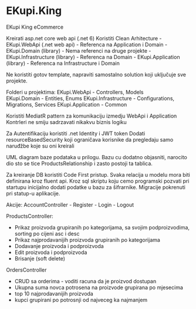 # EKupi.King

EKupi King eCommerce

Kreirati asp.net core web api (.net 6)
Koristiti Clean Arhitecture 
	- EKupi.WebApi (.net web api) - Referenca na Application i Domain
	- EKupi.Domain (library) - Nema referenci na druge projekte
	- EKupi.Infrastructure (library) - Referenca na Domain
	- EKupi.Application (library) - Referenca na Infrastructure i Domain
	
Ne koristiti gotov template, napraviti samostalno solution koji uključuje sve projekte.

Folderi u projektima:
EKupi.WebApi - Controllers, Models	
EKupi.Domain - Entities, Enums
EKupi.Infrastructure - Configurations, Migrations, Services
EKupi.Application - Common

Koristiti MediatR pattern za komunikaciju izmedju WebApi i Application
Kontrleri ne smiju sadrzavati nikakvu biznis logiku

Za Autentifikaciju koristiti .net Identity i JWT token
Dodati resourceBasedSecurity koji ograničava korisnike da pregledaju samo naruđžbe koje su oni kreirali

UML diagram baze podataka u prilogu. 
Bazu cu dodatno objasniti, narocito dio sto se tice ProductsRelationship i zasto postoji ta tablica.

Za kreiranje DB koristiti Code First pristup. Svaka relacija u modelu mora biti definirana kroz fluent api.
Kroz sql skriptu koju cemo programski pozvati pri startupu inicijalno dodati podatke u bazu za šifrarnike.
Migracije pokrenuti pri statup-u aplikacije.

Akcije:
AccountController
	- Register
	- Login
	- Logout 
	
ProductsController: 
 - Prikaz proizvoda grupiranih po kategorijama, sa svojim podproizvodima, sorting po cijeni asc i desc
 - Prikaz najprodavanijih proizvoda grupiranih po kategorijama
 - Dodavanje proizvoda i podproizvoda
 - Edit proizvoda i podproizvoda
 - Brisanje (soft delete) 
 
 
 OrdersController
 - CRUD sa orderima - voditi racuna da je proizvod dostupan
 - Ukupna suma novca potrosena na proizvode grupirana po mjesecima
 - top 10 najprodavanijih proizvoda
 - kupci grupirani po potrosnji od najveceg ka najmanjem
 
